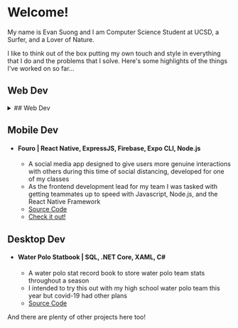 # Welcome!

My name is Evan Suong and I am Computer Science Student at UCSD, a Surfer, and a Lover of Nature.

I like to think out of the box putting my own touch and style in everything that I do and the problems that I solve. Here's some highlights of the things I've worked on so far...

## Web Dev 

<details>
   <summary>## Web Dev</summary>
<br>
   - #### Muse Landing Page (in development) | HTML, CSS, Javascript
    * A landing page to advertise Muse, a mobile social media application that allows individuals to connect with each other by comparing the music they listen to.
    * Designed in Figma and HTML, CSS, and Javascript
    * All animation is done purely in CSS
    * [Check it out!](https://elegant-brown-1c99b1.netlify.app/landing-updated-src/?fbclid=IwAR0OeeKS9-hvjZ5-LdaiSMW-FqWc39z42HfQ83mj4fW86mwU0X6oenCmx7g)

- #### Desktop Tower Defense | HTML, CSS, Javascript
    * A tower defense game written in pure HTML, CSS, and Javascript 
    * I've been using too much React and Django so I was craving some vanilla I u know what I mean
    * [Source Code](https://github.com/evansuong/Paper-Tower-Defense)
    * [Check it out!](https://loving-snyder-8e2204.netlify.app/)

- #### Smartfin Ride API | Python, Django, AWS EC2
    * A web REST API I used to speed up my Smartfin teams data analysis process by storing and serving data generated by our project team's analysis methods.
    * I used Python's Django REST Framework to build the application and deployed on AWS EC2's platform
    * [Source Code](https://github.com/evansuong/smartfin_ride_api)
    * [Check it out!](http://ec2-54-203-7-235.us-west-2.compute.amazonaws.com/ride/)

- #### Smartfin Web Client (in development) | ReactJS, ExpressJS
    * A frontend web client UI for the Smartfin Ride API right above ^^^
    * [Source Code](https://github.com/evansuong/smartfin-web-client)

- #### Instagram Crop Tool | ReactJS
    * A tool for Instagram users to crop their photos into 2x2, 3x3, 4x3, 5x3, or 1x10 squares to create multi panel instagram posts
    * [Source Code](https://github.com/evansuong/instagram-crop-tool)
</details>


## Mobile Dev 
- #### Fouro | React Native, ExpressJS, Firebase, Expo CLI, Node.js
    * A social media app designed to give users more genuine interactions with others during this time of social distancing, developed for one of my classes 
    * As the frontend development lead for my team I was tasked with getting teammates up to speed with Javascript, Node.js, and the React Native Framework
    * [Source Code](https://github.com/evansuong/fouro-application)
    * [Check it out!](https://expo.io/appetize-simulator?url=https://expo.io/@teamcafe/fouro)

## Desktop Dev
- #### Water Polo Statbook | SQL, .NET Core, XAML, C#
    * A water polo stat record book to store water polo team stats throughout a season
    * I intended to try this out with my high school water polo team this year but covid-19 had other plans
    * [Source Code](https://github.com/evansuong/wpf-water-polo-statbook)

And there are plenty of other projects here too!
